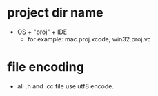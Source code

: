 # project dir name
- OS + "proj" + IDE
  - for example: mac.proj.xcode, win32.proj.vc 

# file encoding
- all .h and .cc file use utf8 encode.
